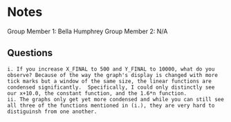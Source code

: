 # Notes

Group Member 1: Bella Humphrey
Group Member 2: N/A

## Questions
    i. If you increase X_FINAL to 500 and Y_FINAL to 10000, what do you observe? Because of the way the graph's display is changed with more tick marks but a window of the same size, the linear functions are condensed significantly.  Specifically, I could only distinctly see our x+10.0, the constant function, and the 1.6*n function.
    ii. The graphs only get yet more condensed and while you can still see all three of the functions mentioned in (i.), they are very hard to distiguinsh from one another.